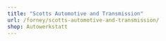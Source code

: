 ```yaml
---
title: "Scotts Automotive and Transmission"
url: /forney/scotts-automotive-and-transmission/
shop: Autowerkstatt
---
```


